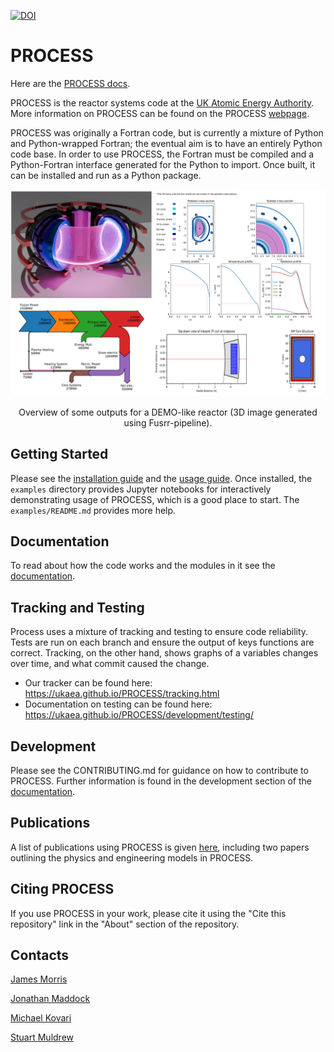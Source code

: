 [![DOI](https://zenodo.org/badge/DOI/10.5281/zenodo.8338226.svg)](https://doi.org/10.5281/zenodo.8338226)

# PROCESS

Here are the [PROCESS docs](https://ukaea.github.io/PROCESS/).

PROCESS is the reactor systems code at the [UK Atomic Energy Authority](https://ccfe.ukaea.uk/). More information on PROCESS can be found on the PROCESS [webpage](https://ccfe.ukaea.uk/resources/process/).

PROCESS was originally a Fortran code, but is currently a mixture of Python and Python-wrapped Fortran; the eventual aim is to have an entirely Python code base. In order to use PROCESS, the Fortran must be compiled and a Python-Fortran interface generated for the Python to import. Once built, it can be installed and run as a Python package.



![Blender_and_output](./documentation/proc-pages/images/README_image.PNG)
<center>Overview of some outputs for a DEMO-like reactor (3D image generated using Fusrr-pipeline).</center>


## Getting Started
Please see the [installation guide](https://ukaea.github.io/PROCESS/installation/introduction/) and the [usage guide](https://ukaea.github.io/PROCESS/usage/running-process/). Once installed, the `examples` directory provides Jupyter notebooks for interactively demonstrating usage of PROCESS, which is a good place to start. The `examples/README.md` provides more help.

## Documentation
To read about how the code works and the modules in it see the [documentation](https://ukaea.github.io/PROCESS/).

## Tracking and Testing
Process uses a mixture of tracking and testing to ensure code reliability. Tests are run on each branch and ensure the output of keys functions are correct. Tracking, on the other hand, shows graphs of a variables changes over time, and what commit caused the change.

* Our tracker can be found here: https://ukaea.github.io/PROCESS/tracking.html
* Documentation on testing can be found here: https://ukaea.github.io/PROCESS/development/testing/

## Development
Please see the CONTRIBUTING.md for guidance on how to contribute to PROCESS. Further information is found in the development section of the [documentation](https://ukaea.github.io/PROCESS/).

## Publications
A list of publications using PROCESS is given [here](https://ukaea.github.io/PROCESS/publications), including two papers outlining the physics and engineering models in PROCESS.

## Citing PROCESS
If you use PROCESS in your work, please cite it using the "Cite this repository" link in the "About" section of the repository.

## Contacts
[James Morris](james.morris2@ukaea.uk)

[Jonathan Maddock](jonathan.maddock@ukaea.uk)

[Michael Kovari](michael.kovari@ukaea.uk)

[Stuart Muldrew](stuart.muldrew@ukaea.uk)
